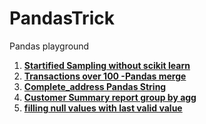 # PandasTrick
Pandas playground

1. **[Startified Sampling without scikit learn](./Startified_sampling.py)** 
2. **[Transactions over 100 -Pandas merge](./Transactions_over_100_dollor.py)**
3. **[Complete_address Pandas String](./complete_address.py)**
4. **[Customer Summary report group by agg](./customer_analysis.py)**
5. **[filling null values with last valid value](./filling_null_values.py)**
